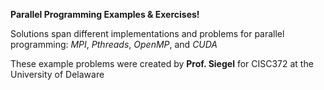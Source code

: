 **Parallel Programming Examples & Exercises!**

Solutions span different implementations and problems for parallel programming: *MPI*, *Pthreads*, *OpenMP*, and *CUDA*

These example problems were created by **Prof. Siegel** for CISC372 at the University of Delaware
